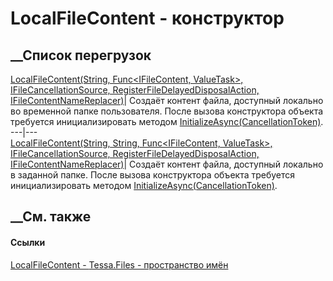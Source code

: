 # LocalFileContent - конструктор
##  __Список перегрузок
[LocalFileContent(String, Func<IFileContent, ValueTask>,
IFileCancellationSource, RegisterFileDelayedDisposalAction,
IFileContentNameReplacer)](M_Tessa_Files_LocalFileContent__ctor.htm)|  Создаёт
контент файла, доступный локально во временной папке пользователя. После
вызова конструктора объекта требуется инициализировать методом
[InitializeAsync(CancellationToken)](M_Tessa_Platform_IAsyncInitializable_InitializeAsync.htm).  
---|---  
[LocalFileContent(String, String, Func<IFileContent, ValueTask>,
IFileCancellationSource, RegisterFileDelayedDisposalAction,
IFileContentNameReplacer)](M_Tessa_Files_LocalFileContent__ctor_1.htm)|
Создаёт контент файла, доступный локально в заданной папке. После вызова
конструктора объекта требуется инициализировать методом
[InitializeAsync(CancellationToken)](M_Tessa_Platform_IAsyncInitializable_InitializeAsync.htm).  
## __См. также
#### Ссылки
[LocalFileContent - ](T_Tessa_Files_LocalFileContent.htm)
[Tessa.Files - пространство имён](N_Tessa_Files.htm)
